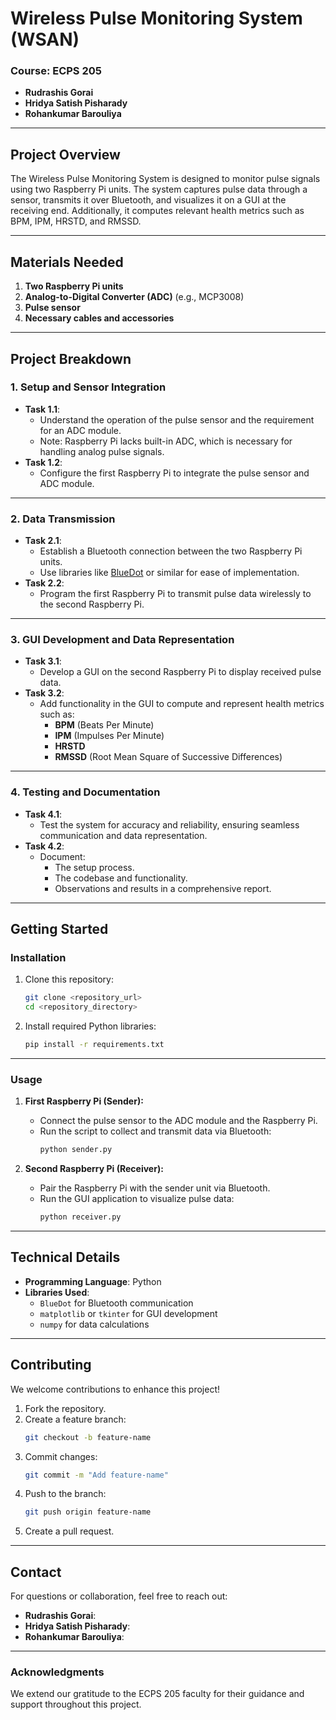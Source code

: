 # Wireless Pulse Monitoring System (WSAN)

### **Course**: ECPS 205  

- **Rudrashis Gorai**
- **Hridya Satish Pisharady**  
- **Rohankumar Barouliya**


---

## **Project Overview**

The Wireless Pulse Monitoring System is designed to monitor pulse signals using two Raspberry Pi units. The system captures pulse data through a sensor, transmits it over Bluetooth, and visualizes it on a GUI at the receiving end. Additionally, it computes relevant health metrics such as BPM, IPM, HRSTD, and RMSSD.

---

## **Materials Needed**
1. **Two Raspberry Pi units**  
2. **Analog-to-Digital Converter (ADC)** (e.g., MCP3008)  
3. **Pulse sensor**  
4. **Necessary cables and accessories**  

---

## **Project Breakdown**

### **1. Setup and Sensor Integration**
- **Task 1.1**:  
  - Understand the operation of the pulse sensor and the requirement for an ADC module.  
  - Note: Raspberry Pi lacks built-in ADC, which is necessary for handling analog pulse signals.  
- **Task 1.2**:  
  - Configure the first Raspberry Pi to integrate the pulse sensor and ADC module.

---

### **2. Data Transmission**
- **Task 2.1**:  
  - Establish a Bluetooth connection between the two Raspberry Pi units.  
  - Use libraries like [BlueDot](https://github.com/martinohanlon/BlueDot) or similar for ease of implementation.  
- **Task 2.2**:  
  - Program the first Raspberry Pi to transmit pulse data wirelessly to the second Raspberry Pi.

---

### **3. GUI Development and Data Representation**
- **Task 3.1**:  
  - Develop a GUI on the second Raspberry Pi to display received pulse data.  
- **Task 3.2**:  
  - Add functionality in the GUI to compute and represent health metrics such as:  
    - **BPM** (Beats Per Minute)  
    - **IPM** (Impulses Per Minute)  
    - **HRSTD**  
    - **RMSSD** (Root Mean Square of Successive Differences)  

---

### **4. Testing and Documentation**
- **Task 4.1**:  
  - Test the system for accuracy and reliability, ensuring seamless communication and data representation.  
- **Task 4.2**:  
  - Document:  
    - The setup process.  
    - The codebase and functionality.  
    - Observations and results in a comprehensive report.  

---

## **Getting Started**

### **Installation**
1. Clone this repository:  
   ```bash
   git clone <repository_url>
   cd <repository_directory>
   ```

2. Install required Python libraries:  
   ```bash
   pip install -r requirements.txt
   ```

---

### **Usage**
1. **First Raspberry Pi (Sender):**
   - Connect the pulse sensor to the ADC module and the Raspberry Pi.
   - Run the script to collect and transmit data via Bluetooth:  
     ```bash
     python sender.py
     ```

2. **Second Raspberry Pi (Receiver):**
   - Pair the Raspberry Pi with the sender unit via Bluetooth.
   - Run the GUI application to visualize pulse data:  
     ```bash
     python receiver.py
     ```

---

## **Technical Details**
- **Programming Language**: Python  
- **Libraries Used**:  
  - `BlueDot` for Bluetooth communication  
  - `matplotlib` or `tkinter` for GUI development  
  - `numpy` for data calculations  

---

## **Contributing**
We welcome contributions to enhance this project!  
1. Fork the repository.  
2. Create a feature branch:  
   ```bash
   git checkout -b feature-name
   ```  
3. Commit changes:  
   ```bash
   git commit -m "Add feature-name"
   ```  
4. Push to the branch:  
   ```bash
   git push origin feature-name
   ```  
5. Create a pull request.

---


## **Contact**
For questions or collaboration, feel free to reach out:  
- **Rudrashis Gorai**: 
- **Hridya Satish Pisharady**:
- **Rohankumar Barouliya**: 

--- 

### **Acknowledgments**
We extend our gratitude to the ECPS 205 faculty for their guidance and support throughout this project.
